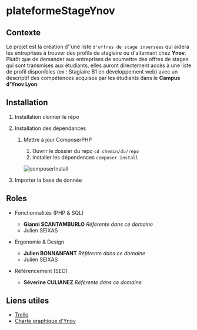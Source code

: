 # plateformeStageYnov

## Contexte

Le projet est la création d''une liste `d'offres de stage inversées` qui aidera les entreprises à trouver des profils de stagiaire ou d'alternant chez **Ynov**.
Plutôt que de demander aux entreprises de soumettre des offres de stages qui sont transmises aux étudiants, elles auront directement accès à une liste de profil disponibles (ex : Stagiaire B1 en développement web) avec un descriptif des compétences acquises par les étudiants dans le **Campus d'Ynov Lyon**.

## Installation

1. Installation clonner le répo
2. Installation des dépendances
	1. Mettre à jour ComposerPHP
		1. Ouvrir le dossier du repo ```cd chemin/du/repo```
		2. Installer les dépendences ```composer install```


		  ![composerInstall](https://raw.githubusercontent.com/MrZyr0/plateformeStageYnov/master/public/img/screenInstall/composerInstall.PNG)



3. Importer la base de donnée







## Roles

* Fonctionnalités (PHP & SQL)
	* **Gianni SCANTAMBURLO** _Référente dans ce domaine_
	* Julien SEIXAS

* Ergonomie & Design
	* **Julien BONNANFANT** _Référente dans ce domaine_
	* Julien SEIXAS

* Référencement (SEO)
	* **Séverine CULIANEZ** _Référente dans ce domaine_



## Liens utiles

* [Trello](https://trello.com/b/97WtxYfl/plateformestageynov)
* [Charte graphique d'Ynov](https://brand.ynov.com)
